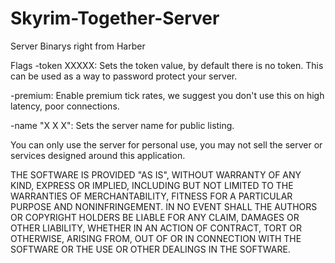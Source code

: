 # Skyrim-Together-Server

Server Binarys right from Harber

Flags
-token XXXXX: Sets the token value, by default there is no token. This can be used as a way to password protect your server.

-premium: Enable premium tick rates, we suggest you don't use this on high latency, poor connections.

-name "X X X": Sets the server name for public listing.


You can only use the server for personal use, you may not sell the server or services designed around this application.

THE SOFTWARE IS PROVIDED "AS IS", WITHOUT WARRANTY OF ANY KIND, EXPRESS OR IMPLIED, INCLUDING BUT NOT LIMITED TO THE WARRANTIES OF MERCHANTABILITY, FITNESS FOR A PARTICULAR PURPOSE AND NONINFRINGEMENT. IN NO EVENT SHALL THE AUTHORS OR COPYRIGHT HOLDERS BE LIABLE FOR ANY CLAIM, DAMAGES OR OTHER LIABILITY, WHETHER IN AN ACTION OF CONTRACT, TORT OR OTHERWISE, ARISING FROM, OUT OF OR IN CONNECTION WITH THE SOFTWARE OR THE USE OR OTHER DEALINGS IN THE SOFTWARE.
